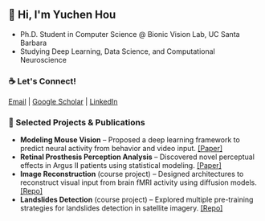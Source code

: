 ## 👋 Hi, I'm Yuchen Hou  
- Ph.D. Student in Computer Science @ Bionic Vision Lab, UC Santa Barbara  
- Studying Deep Learning, Data Science, and Computational Neuroscience


### ☕ Let's Connect!
[Email](yuchenhou@ucsb.edu) | [Google Scholar](https://scholar.google.com/citations?user=9JT3J6gAAAAJ&hl=en) | [LinkedIn](https://www.linkedin.com/in/yuchen-hou-b95083205/) 

### 🔬 Selected Projects & Publications
- **Modeling Mouse Vision** – Proposed a deep learning framework to predict neural activity from behavior and video input. [[Paper]](https://proceedings.neurips.cc/paper_files/paper/2023/hash/31a19921acd38cdf7a8c86ec032cef2d-Abstract-Conference.html)
- **Retinal Prosthesis Perception Analysis** – Discovered novel perceptual effects in Argus II patients using statistical modeling. [[Paper]](https://iopscience.iop.org/article/10.1088/1741-2552/ad31c4/meta)
- **Image Reconstruction** (course project) – Designed architectures to reconstruct visual input from brain fMRI activity using diffusion models. [[Repo]](https://github.com/subawocit/cs292f)
- **Landslides Detection** (course project) – Explored multiple pre-training strategies for landslides detection in satellite imagery. [[Repo]](https://github.com/subawocit/cs291k)

  
<!--
**subawocit/subawocit** is a ✨ _special_ ✨ repository because its `README.md` (this file) appears on your GitHub profile.

Here are some ideas to get you started:

- 🔭 I’m currently working on ...
- 🌱 I’m currently learning ...
- 👯 I’m looking to collaborate on ...
- 🤔 I’m looking for help with ...
- 💬 Ask me about ...
- 📫 How to reach me: ...
- 😄 Pronouns: ...
- ⚡ Fun fact: ...
-->

